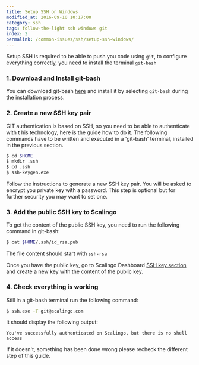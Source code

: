 ```yaml
---
title: Setup SSH on Windows
modified_at: 2016-09-10 10:17:00
category: ssh
tags: follow-the-light ssh windows git
index: 2
permalink: /common-issues/ssh/setup-ssh-windows/
---
```


Setup SSH is required to be able to push you code using `git`, to configure
everything correctly, you need to install the terminal `git-bash`

### 1. Download and Install git-bash

You can download git-bash
[here](https://github.com/git-for-windows/git/releases/tag/v2.6.2.windows.1)
and install it by selecting `git-bash` during the installation process.

### 2. Create a new SSH key pair

GIT authentication is based on SSH, so you need to be able to authenticate with
t his technology, here is the guide how to do it. The following commands have
to be written and executed in a 'git-bash' terminal, installed in the previous
section.

```bash
$ cd $HOME
$ mkdir .ssh
$ cd .ssh
$ ssh-keygen.exe
```

Follow the instructions to generate a new SSH key pair. You will be asked to
encrypt you private key with a password. This step is optional but for further
security you may want to set one.

### 3. Add the public SSH key to Scalingo

To get the content of the public SSH key, you need to run the following command
in git-bash:

```bash
$ cat $HOME/.ssh/id_rsa.pub
```

The file content should start with `ssh-rsa`

Once you have the public key, go to Scalingo Dashboard [SSH key section](https://my.scalingo.com/keys) and
create a new key with the content of the public key.

### 4. Check everything is working

Still in a git-bash terminal run the following command:

```bash
$ ssh.exe -T git@scalingo.com
```

It should display the following output:

```
You've successfully authenticated on Scalingo, but there is no shell access
```

If it doesn't, something has been done wrong please recheck the different step
of this guide.
